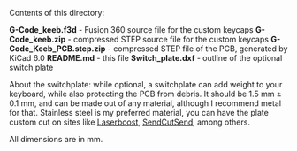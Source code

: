 Contents of this directory:

**G-Code_keeb.f3d** - Fusion 360 source file for the custom keycaps
**G-Code_keeb.zip** - compressed STEP source file for the custom keycaps
**G-Code_Keeb_PCB.step.zip** - compressed STEP file of the PCB, generated by KiCad 6.0
**README.md** - this file
**Switch_plate.dxf** - outline of the optional switch plate

About the switchplate: while optional, a switchplate can add weight to your keyboard, while also protecting the PCB from debris. It should be 1.5 mm ± 0.1 mm, and can be made out of any material, although I recommend metal for that. Stainless steel is my preferred material, you can have the plate custom cut on sites like [Laserboost](https://www.laserboost.com/), [SendCutSend](https://sendcutsend.com/), among others.

All dimensions are in mm.
